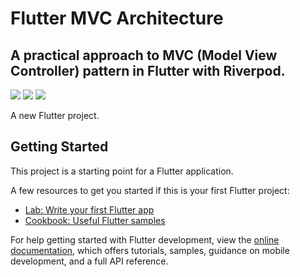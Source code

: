 # Flutter MVC Architecture
## A practical approach to MVC (Model View Controller) pattern in Flutter with Riverpod.

![](https://github.com/austinevick/flutter-mvc-architecture/blob/main/screenshot/Screenshot_20221010-005100.png)
![](https://github.com/austinevick/flutter-mvc-architecture/blob/main/screenshot/Screenshot_20221010-005131.png)
![](https://github.com/austinevick/flutter-mvc-architecture/blob/main/screenshot/Screenshot_20221010-005145.png)


A new Flutter project.

## Getting Started

This project is a starting point for a Flutter application.

A few resources to get you started if this is your first Flutter project:

- [Lab: Write your first Flutter app](https://docs.flutter.dev/get-started/codelab)
- [Cookbook: Useful Flutter samples](https://docs.flutter.dev/cookbook)

For help getting started with Flutter development, view the
[online documentation](https://docs.flutter.dev/), which offers tutorials,
samples, guidance on mobile development, and a full API reference.
